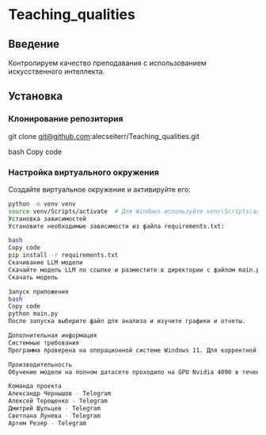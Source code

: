 
# Teaching_qualities

## Введение
Контролируем качество преподавания с использованием искусственного интеллекта.

## Установка

### Клонирование репозитория
git clone git@github.com:alecseiterr/Teaching_qualities.git

bash
Copy code

### Настройка виртуального окружения
Создайте виртуальное окружение и активируйте его:
```bash
python -m venv venv
source venv/Scripts/activate  # Для Windows используйте venv\Scripts\activate
Установка зависимостей
Установите необходимые зависимости из файла requirements.txt:

bash
Copy code
pip install -r requirements.txt
Скачивание LLM модели
Скачайте модель LLM по ссылке и разместите в директории с файлом main.py:
Скачать модель

Запуск приложения
bash
Copy code
python main.py
После запуска выберите файл для анализа и изучите графики и отчеты.

Дополнительная информация
Системные требования
Программа проверена на операционной системе Windows 11. Для корректной работы рекомендуется установить пакеты Desktop development with C++ и Windows 11 SDK через Visual Studio Installer.

Производительность
Обучение модели на полном датасете проходило на GPU Nvidia 4090 в течение 5 часов. Работа с общим датасетом занимает около 6 минут на том же оборудовании.

Команда проекта
Александр Чернышов - Telegram
Алексей Терещенко - Telegram
Дмитрий Шульцев - Telegram
Светлана Лунева - Telegram
Артем Резер - Telegram